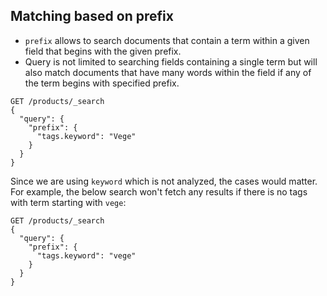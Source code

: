 ## Matching based on prefix

- `prefix` allows to search documents that contain a term within a given field that begins with the given prefix.
- Query is not limited to searching fields containing a single term but will also match documents that have many words within the field if any of the term begins with specified prefix.
```
GET /products/_search
{
  "query": {
    "prefix": {
      "tags.keyword": "Vege"
    }
  }
}
```
Since we are using `keyword` which is not analyzed, the cases would matter. For example, the below search won't fetch any results if there is no tags with term starting with `vege`:
```
GET /products/_search
{
  "query": {
    "prefix": {
      "tags.keyword": "vege"
    }
  }
}
```